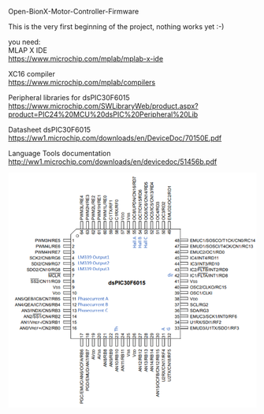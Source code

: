 Open-BionX-Motor-Controller-Firmware

This is the very first beginning of the project, nothing works yet :-)

you need:  
MLAP X IDE  
https://www.microchip.com/mplab/mplab-x-ide

XC16 compiler  
https://www.microchip.com/mplab/compilers

Peripheral libraries for dsPIC30F6015  
https://www.microchip.com/SWLibraryWeb/product.aspx?product=PIC24%20MCU%20dsPIC%20Peripheral%20Lib  

Datasheet dsPIC30F6015
https://ww1.microchip.com/downloads/en/DeviceDoc/70150E.pdf  

Language Tools documentation  
http://ww1.microchip.com/downloads/en/devicedoc/51456b.pdf

![](https://github.com/stancecoke/Open-BionX-Motor-Controller-Firmware/blob/master/documentation/Pinbelegung%20BionX%20IGH.PNG?raw=true)
